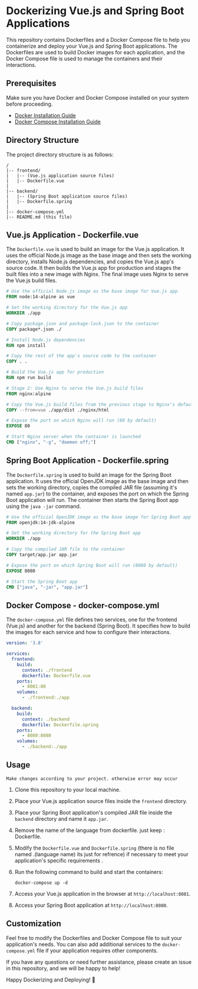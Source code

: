 # Dockerizing Vue.js and Spring Boot Applications

This repository contains Dockerfiles and a Docker Compose file to help you containerize and deploy your Vue.js and Spring Boot applications. The Dockerfiles are used to build Docker images for each application, and the Docker Compose file is used to manage the containers and their interactions.

## Prerequisites

Make sure you have Docker and Docker Compose installed on your system before proceeding.

- [Docker Installation Guide](https://docs.docker.com/get-docker/)
- [Docker Compose Installation Guide](https://docs.docker.com/compose/install/)

## Directory Structure

The project directory structure is as follows:

```
/
|-- frontend/
|   |-- (Vue.js application source files)
|   |-- Dockerfile.vue
|
|-- backend/
|   |-- (Spring Boot application source files)
|   |-- Dockerfile.spring
|
|-- docker-compose.yml
|-- README.md (this file)
```

## Vue.js Application - Dockerfile.vue

The `Dockerfile.vue` is used to build an image for the Vue.js application. It uses the official Node.js image as the base image and then sets the working directory, installs Node.js dependencies, and copies the Vue.js app's source code. It then builds the Vue.js app for production and stages the built files into a new image with Nginx. The final image uses Nginx to serve the Vue.js build files.

```Dockerfile
# Use the official Node.js image as the base image for Vue.js app
FROM node:14-alpine as vue

# Set the working directory for the Vue.js app
WORKDIR ./app

# Copy package.json and package-lock.json to the container
COPY package*.json ./

# Install Node.js dependencies
RUN npm install

# Copy the rest of the app's source code to the container
COPY . .

# Build the Vue.js app for production
RUN npm run build

# Stage 2: Use Nginx to serve the Vue.js build files
FROM nginx:alpine

# Copy the Vue.js build files from the previous stage to Nginx's default directory
COPY --from=vue ./app/dist ./nginx/html

# Expose the port on which Nginx will run (80 by default)
EXPOSE 80

# Start Nginx server when the container is launched
CMD ["nginx", "-g", "daemon off;"]
```

## Spring Boot Application - Dockerfile.spring

The `Dockerfile.spring` is used to build an image for the Spring Boot application. It uses the official OpenJDK image as the base image and then sets the working directory, copies the compiled JAR file (assuming it's named `app.jar`) to the container, and exposes the port on which the Spring Boot application will run. The container then starts the Spring Boot app using the `java -jar` command.

```Dockerfile
# Use the official OpenJDK image as the base image for Spring Boot app
FROM openjdk:14-jdk-alpine

# Set the working directory for the Spring Boot app
WORKDIR ./app

# Copy the compiled JAR file to the container
COPY target/app.jar app.jar

# Expose the port on which Spring Boot will run (8080 by default)
EXPOSE 8080

# Start the Spring Boot app
CMD ["java", "-jar", "app.jar"]
```

## Docker Compose - docker-compose.yml

The `docker-compose.yml` file defines two services, one for the frontend (Vue.js) and another for the backend (Spring Boot). It specifies how to build the images for each service and how to configure their interactions.

```yaml
version: '3.8'

services:
  frontend:
    build:
      context: ./frontend
      dockerfile: Dockerfile.vue
    ports:
      - 8081:80
    volumes:
      - ./frontend:./app

  backend:
    build:
      context: ./backend
      dockerfile: Dockerfile.spring
    ports:
      - 8080:8080
    volumes:
      - ./backend:./app
```

## Usage

`` Make changes according to your project. otherwise error may occur ``

1. Clone this repository to your local machine.

2. Place your Vue.js application source files inside the `frontend` directory.

3. Place your Spring Boot application's compiled JAR file inside the `backend` directory and name it `app.jar`.

4. Remove the name of the language from dockerfile. just keep : Dockerfile.

5. Modify the `Dockerfile.vue` and `Dockerfile.spring` (there is no file named .(language name) its just for refrence) if necessary to meet your application's specific requirements .

6. Run the following command to build and start the containers:

   ```
   docker-compose up -d
   ```

7. Access your Vue.js application in the browser at `http://localhost:8081`.

8. Access your Spring Boot application at `http://localhost:8080`.

## Customization

Feel free to modify the Dockerfiles and Docker Compose file to suit your application's needs. You can also add additional services to the `docker-compose.yml` file if your application requires other components.

If you have any questions or need further assistance, please create an issue in this repository, and we will be happy to help!

Happy Dockerizing and Deploying! 🐳